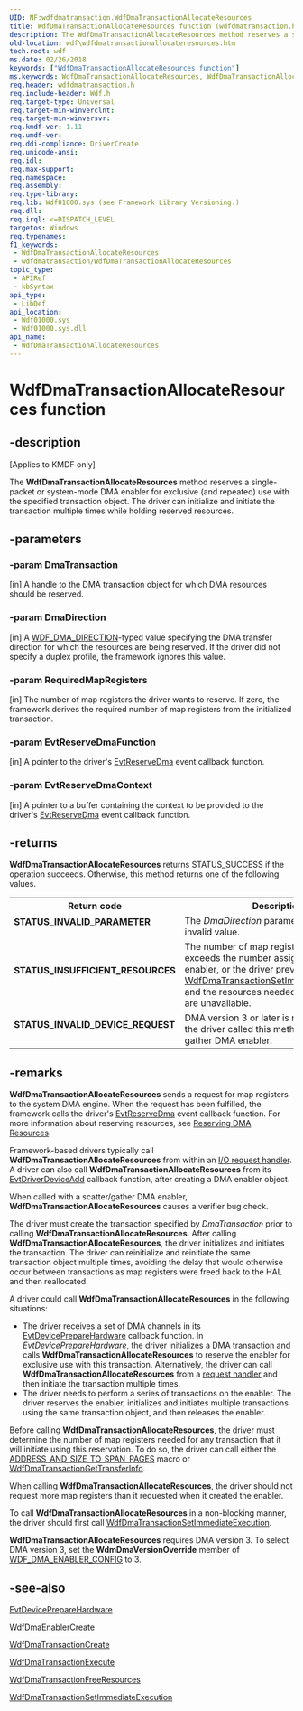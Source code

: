 ```yaml
---
UID: NF:wdfdmatransaction.WdfDmaTransactionAllocateResources
title: WdfDmaTransactionAllocateResources function (wdfdmatransaction.h)
description: The WdfDmaTransactionAllocateResources method reserves a single-packet or system-mode DMA enabler for exclusive (and repeated) use with the specified transaction object.
old-location: wdf\wdfdmatransactionallocateresources.htm
tech.root: wdf
ms.date: 02/26/2018
keywords: ["WdfDmaTransactionAllocateResources function"]
ms.keywords: WdfDmaTransactionAllocateResources, WdfDmaTransactionAllocateResources method, kmdf.wdfdmatransactionallocateresources, wdf.wdfdmatransactionallocateresources, wdfdmatransaction/WdfDmaTransactionAllocateResources
req.header: wdfdmatransaction.h
req.include-header: Wdf.h
req.target-type: Universal
req.target-min-winverclnt: 
req.target-min-winversvr: 
req.kmdf-ver: 1.11
req.umdf-ver: 
req.ddi-compliance: DriverCreate
req.unicode-ansi: 
req.idl: 
req.max-support: 
req.namespace: 
req.assembly: 
req.type-library: 
req.lib: Wdf01000.sys (see Framework Library Versioning.)
req.dll: 
req.irql: <=DISPATCH_LEVEL
targetos: Windows
req.typenames: 
f1_keywords:
 - WdfDmaTransactionAllocateResources
 - wdfdmatransaction/WdfDmaTransactionAllocateResources
topic_type:
 - APIRef
 - kbSyntax
api_type:
 - LibDef
api_location:
 - Wdf01000.sys
 - Wdf01000.sys.dll
api_name:
 - WdfDmaTransactionAllocateResources
---
```


# WdfDmaTransactionAllocateResources function


## -description

<p class="CCE_Message">[Applies to KMDF only]</p>


   The <b>WdfDmaTransactionAllocateResources</b> method reserves a single-packet or system-mode DMA enabler for exclusive (and repeated) use with the specified transaction object. The driver can initialize and initiate the transaction multiple times while holding reserved resources.

## -parameters

### -param DmaTransaction 

[in]
A handle to the DMA transaction object for which DMA resources should be reserved.

### -param DmaDirection 

[in]
A <a href="/windows-hardware/drivers/ddi/wdfdmaenabler/ne-wdfdmaenabler-_wdf_dma_direction">WDF_DMA_DIRECTION</a>-typed value specifying the DMA transfer direction for which the resources are being reserved. If the driver did not specify a duplex profile, the framework ignores this value.

### -param RequiredMapRegisters 

[in]
The number of map registers the driver wants to reserve. If zero, the framework derives the required number of map registers from the initialized transaction.

### -param EvtReserveDmaFunction 

[in]
A pointer to the driver's <a href="/windows-hardware/drivers/ddi/wdfdmatransaction/nc-wdfdmatransaction-evt_wdf_reserve_dma">EvtReserveDma</a> event callback function.

### -param EvtReserveDmaContext 

[in]
A pointer to a buffer containing the context to be provided to the driver's <a href="/windows-hardware/drivers/ddi/wdfdmatransaction/nc-wdfdmatransaction-evt_wdf_reserve_dma">EvtReserveDma</a> event callback function.

## -returns

<b>WdfDmaTransactionAllocateResources</b> returns STATUS_SUCCESS if the operation succeeds. Otherwise, this method returns one of the following values.

<table>
<tr>
<th>Return code</th>
<th>Description</th>
</tr>
<tr>
<td width="40%">
<dl>
<dt><b>STATUS_INVALID_PARAMETER</b></dt>
</dl>
</td>
<td width="60%">
The <i>DmaDirection</i> parameter contains an invalid value.

</td>
</tr>
<tr>
<td width="40%">
<dl>
<dt><b>STATUS_INSUFFICIENT_RESOURCES</b></dt>
</dl>
</td>
<td width="60%">
The number of map register requests exceeds the number assigned to the enabler, or the driver previously called <a href="/windows-hardware/drivers/ddi/wdfdmatransaction/nf-wdfdmatransaction-wdfdmatransactionsetimmediateexecution">WdfDmaTransactionSetImmediateExecution</a> and the resources needed for the request are unavailable.

</td>
</tr>
<tr>
<td width="40%">
<dl>
<dt><b>STATUS_INVALID_DEVICE_REQUEST</b></dt>
</dl>
</td>
<td width="60%">
DMA version 3 or later is not enabled, or the driver called this method for a scatter-gather DMA enabler.

</td>
</tr>
</table>

## -remarks

<b>WdfDmaTransactionAllocateResources</b> sends a request for map registers to the system DMA engine.  When the request has been fulfilled, the framework calls the driver's <a href="/windows-hardware/drivers/ddi/wdfdmatransaction/nc-wdfdmatransaction-evt_wdf_reserve_dma">EvtReserveDma</a> event callback function. For more information about reserving resources, see <a href="/windows-hardware/drivers/wdf/reserving-dma-resources">Reserving DMA Resources</a>.

Framework-based drivers typically call <b>WdfDmaTransactionAllocateResources</b> from within an <a href="/windows-hardware/drivers/wdf/request-handlers">I/O request handler</a>.  A driver can also call <b>WdfDmaTransactionAllocateResources</b> from its <a href="/windows-hardware/drivers/ddi/wdfdriver/nc-wdfdriver-evt_wdf_driver_device_add">EvtDriverDeviceAdd</a> callback function, after creating a DMA enabler object.

  When called with a scatter/gather DMA enabler, <b>WdfDmaTransactionAllocateResources</b> causes a verifier bug check.

The driver must create the transaction specified by <i>DmaTransaction</i> prior to calling <b>WdfDmaTransactionAllocateResources</b>. After calling <b>WdfDmaTransactionAllocateResources</b>, the driver initializes and initiates the transaction. The driver can reinitialize and reinitiate the same transaction object multiple times, avoiding the delay that would otherwise occur between transactions as map registers were freed back to the HAL and then reallocated.

A driver could call <b>WdfDmaTransactionAllocateResources</b> in the following situations:

<ul>
<li>The driver receives a set of DMA channels in its <a href="/windows-hardware/drivers/ddi/wdfdevice/nc-wdfdevice-evt_wdf_device_prepare_hardware">EvtDevicePrepareHardware</a> callback function.  In <i>EvtDevicePrepareHardware</i>, the driver initializes a DMA transaction and calls <b>WdfDmaTransactionAllocateResources</b> to reserve the enabler for exclusive use with this transaction. Alternatively, the driver can call <b>WdfDmaTransactionAllocateResources</b> from a <a href="/windows-hardware/drivers/wdf/request-handlers">request handler</a> and then initiate the transaction multiple times.</li>
<li>The driver needs to perform a series of transactions on the enabler. The driver reserves the enabler, initializes and initiates multiple transactions using the same transaction object, and then releases the enabler.</li>
</ul>
Before calling <b>WdfDmaTransactionAllocateResources</b>, the driver must determine the number of map registers needed for any transaction that it will initiate using this reservation. To do so, the driver can call either the <a href="/windows-hardware/drivers/kernel/mm-bad-pointer">ADDRESS_AND_SIZE_TO_SPAN_PAGES</a> macro or <a href="/windows-hardware/drivers/ddi/wdfdmatransaction/nf-wdfdmatransaction-wdfdmatransactiongettransferinfo">WdfDmaTransactionGetTransferInfo</a>.

 When calling <b>WdfDmaTransactionAllocateResources</b>, the driver should not request more map registers than it requested when it created the enabler.

To call <b>WdfDmaTransactionAllocateResources</b> in a non-blocking manner, the driver should first call <a href="/windows-hardware/drivers/ddi/wdfdmatransaction/nf-wdfdmatransaction-wdfdmatransactionsetimmediateexecution">WdfDmaTransactionSetImmediateExecution</a>.

<b>WdfDmaTransactionAllocateResources</b> requires DMA version 3.
 To select DMA version 3, set the <b>WdmDmaVersionOverride</b> member of <a href="/windows-hardware/drivers/ddi/wdfdmaenabler/ns-wdfdmaenabler-_wdf_dma_enabler_config">WDF_DMA_ENABLER_CONFIG</a> to 3.

## -see-also

<a href="/windows-hardware/drivers/ddi/wdfdevice/nc-wdfdevice-evt_wdf_device_prepare_hardware">EvtDevicePrepareHardware</a>



<a href="/windows-hardware/drivers/ddi/wdfdmaenabler/nf-wdfdmaenabler-wdfdmaenablercreate">WdfDmaEnablerCreate</a>



<a href="/windows-hardware/drivers/ddi/wdfdmatransaction/nf-wdfdmatransaction-wdfdmatransactioncreate">WdfDmaTransactionCreate</a>



<a href="/windows-hardware/drivers/ddi/wdfdmatransaction/nf-wdfdmatransaction-wdfdmatransactionexecute">WdfDmaTransactionExecute</a>



<a href="/windows-hardware/drivers/ddi/wdfdmatransaction/nf-wdfdmatransaction-wdfdmatransactionfreeresources">WdfDmaTransactionFreeResources</a>



<a href="/windows-hardware/drivers/ddi/wdfdmatransaction/nf-wdfdmatransaction-wdfdmatransactionsetimmediateexecution">WdfDmaTransactionSetImmediateExecution</a>
